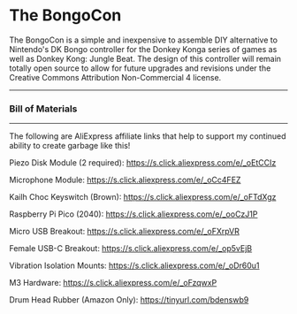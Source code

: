 # The BongoCon

The BongoCon is a simple and inexpensive to assemble DIY alternative to Nintendo's DK Bongo controller for the Donkey Konga series of games as well as Donkey Kong: Jungle Beat.
The design of this controller will remain totally open source to allow for future upgrades and revisions under the Creative Commons Attribution Non-Commercial 4 license. 

---
### Bill of Materials
---

The following are AliExpress affiliate links that help to support my continued ability to create garbage like this! 

Piezo Disk Module (2 required): https://s.click.aliexpress.com/e/_oEtCCIz

Microphone Module: https://s.click.aliexpress.com/e/_oCc4FEZ

Kailh Choc Keyswitch (Brown): https://s.click.aliexpress.com/e/_oFTdXgz

Raspberry Pi Pico (2040): https://s.click.aliexpress.com/e/_ooCzJ1P

Micro USB Breakout: https://s.click.aliexpress.com/e/_oFXrpVR

Female USB-C Breakout: https://s.click.aliexpress.com/e/_op5vEjB

Vibration Isolation Mounts: https://s.click.aliexpress.com/e/_oDr60u1

M3 Hardware: https://s.click.aliexpress.com/e/_oFzqwxP

Drum Head Rubber (Amazon Only): https://tinyurl.com/bdenswb9
